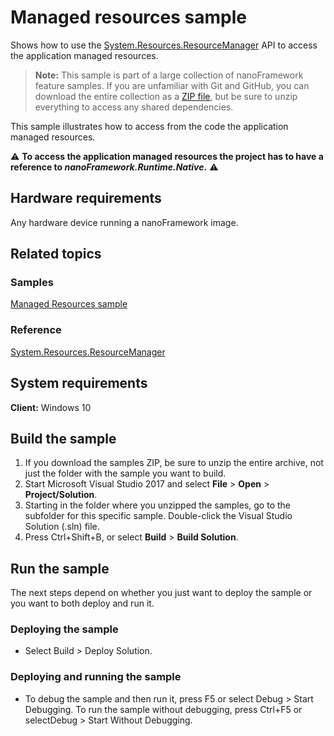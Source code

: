 # Managed resources sample

Shows how to use the [System.Resources.ResourceManager](http://docs.nanoframework.net/api/System.Resources.ResourceManager.html) API to access the application managed resources.

> **Note:** This sample is part of a large collection of nanoFramework feature samples. 
> If you are unfamiliar with Git and GitHub, you can download the entire collection as a 
> [ZIP file](https://github.com/nanoframework/Samples/archive/master.zip), but be 
> sure to unzip everything to access any shared dependencies. 
<!-- For more info on working with the ZIP file, 
> the samples collection, and GitHub, see [Get the UWP samples from GitHub](https://aka.ms/ovu2uq). 
> For more samples, see the [Samples portal](https://aka.ms/winsamples) on the Windows Dev Center.  -->

This sample illustrates how to access from the code the application managed resources.

:warning: **To access the application managed resources the project has to have a reference to _nanoFramework.Runtime.Native_.** :warning:


## Hardware requirements

Any hardware device running a nanoFramework image.


## Related topics

### Samples

[Managed Resources sample](/ManagedResources)

### Reference

[System.Resources.ResourceManager](http://docs.nanoframework.net/api/System.Resources.ResourceManager.html)

<!-- [nanoFramework app samples]() -->

## System requirements

**Client:** Windows 10

## Build the sample

1. If you download the samples ZIP, be sure to unzip the entire archive, not just the folder with the sample you want to build. 
2. Start Microsoft Visual Studio 2017 and select **File** \> **Open** \> **Project/Solution**.
3. Starting in the folder where you unzipped the samples, go to the subfolder for this specific sample. Double-click the Visual Studio Solution (.sln) file.
4. Press Ctrl+Shift+B, or select **Build** \> **Build Solution**.

## Run the sample

The next steps depend on whether you just want to deploy the sample or you want to both deploy and run it.

### Deploying the sample

- Select Build > Deploy Solution. 

### Deploying and running the sample

- To debug the sample and then run it, press F5 or select Debug >  Start Debugging. To run the sample without debugging, press Ctrl+F5 or selectDebug > Start Without Debugging. 
